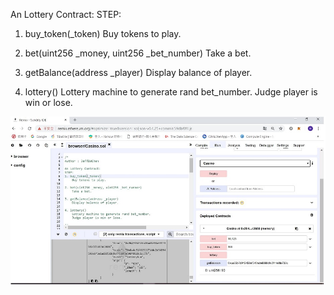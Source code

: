 An Lottery Contract:
STEP:
1. buy_token(_token)
    Buy tokens to play.
    
2. bet(uint256 _money, uint256 _bet_number)
    Take a bet.
    
3. getBalance(address _player)
    Display balance of player. 
    
4. lottery()
    Lottery machine to generate rand bet_number.
    Judge player is win or lose.
    
![Screenshot](remix_01.jpg)    

